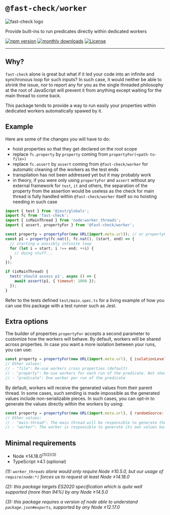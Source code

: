 # `@fast-check/worker`

![fast-check logo](https://media.githubusercontent.com/media/dubzzz/fast-check/main/website/static/img/logo.png)

Provide built-ins to run predicates directly within dedicated workers

<a href="https://badge.fury.io/js/@fast-check%2Fworker"><img src="https://badge.fury.io/js/@fast-check%2Fworker.svg" alt="npm version" /></a>
<a href="https://www.npmjs.com/package/@fast-check/worker"><img src="https://img.shields.io/npm/dm/@fast-check%2Fworker" alt="monthly downloads" /></a>
<a href="https://github.com/dubzzz/fast-check/blob/main/packages/worker/LICENSE"><img src="https://img.shields.io/npm/l/@fast-check%2Fworker.svg" alt="License" /></a>

---

## Why?

`fast-check` alone is great but what if it led your code into an infinite and synchronous loop for such inputs? In such case, it would neither be able to shrink the issue, nor to report any for you as the single threaded philosophy at the root of JavaScript will prevent it from anything except waiting for the main thread to come back.

This package tends to provide a way to run easily your properties within dedicated workers automatically spawed by it.

## Example

Here are some of the changes you will have to do:

- hoist properties so that they get declared on the root scope
- replace `fc.property` by `property` coming from `propertyFor(<path-to-file>)`
- replace `fc.assert` by `assert` coming from `@fast-check/worker` for automatic cleaning of the workers as the test ends
- transpilation has not been addressed yet but it may probably work
- in theory, if you were only using `propertyFor` and `assert` without any external framework for `test`, `it` and others, the separation of the property from the assertion would be useless as the check for main thread is fully handled within `@fast-check/worker` itself so no hoisting needing in such case

```js
import { test } from '@jest/globals';
import fc from 'fast-check';
import { isMainThread } from 'node:worker_threads';
import { assert, propertyFor } from '@fast-check/worker';

const property = propertyFor(new URL(import.meta.url)); // or propertyFor(pathToFileURL(__filename)) in commonjs
const p1 = property(fc.nat(), fc.nat(), (start, end) => {
  // starting a possibly infinite loop
  for (let i = start; i !== end; ++i) {
    // doing stuff...
  }
});

if (isMainThread) {
  test('should assess p1', async () => {
    await assert(p1, { timeout: 1000 });
  });
}
```

Refer to the tests defined `test/main.spec.ts` for a living example of how you can use this package with a test runner such as Jest.

## Extra options

The builder of properties `propertyFor` accepts a second parameter to customize how the workers will behave. By default, workers will be shared across properties. In case you want a more isolation between your runs, you can use:

```js
const property = propertyFor(new URL(import.meta.url), { isolationLevel: 'predicate' });
// Other values:
// - "file": Re-use workers cross properties (default)
// - "property": Re-use workers for each run of the predicate. Not shared across properties!
// - "predicate": One worker per run of the predicate
```

By default, workers will receive the generated values from their parent thread. In some cases, such sending is made impossible as the generated values include non-serializable pieces. In such cases, you can opt-in to generate the values directly within the workers by using:

```js
const property = propertyFor(new URL(import.meta.url), { randomSource: 'worker' });
// Other values:
// - "main-thread": The main thread will be responsible to generate the random values and send them to the worker thread. It unfortunately cannot send any value that cannot be serialized between threads. (default)
// - "worker": The worker is responsible to generate its own values based on the instructions provided by the main thread. Switching to a worker mode allows to support non-serializable values, unfortunately it drops all shrinking. capabilities.
```

## Minimal requirements

- Node ≥14.18.0<sup>(1)</sup><sup>(2)</sup><sup>(3)</sup>
- TypeScript ≥4.1 (optional)

_(1): `worker_threads` alone would only require Node ≥10.5.0, but our usage of `require(node:*)` forces us to request at least Node ≥14.18.0_

_(2): this package targets ES2020 specification which is quite well supported (more than 94%) by any Node ≥14.5.0_

_(3): this package requires a version of node able to understand `package.json#exports`, supported by any Node ≥12.17.0_
